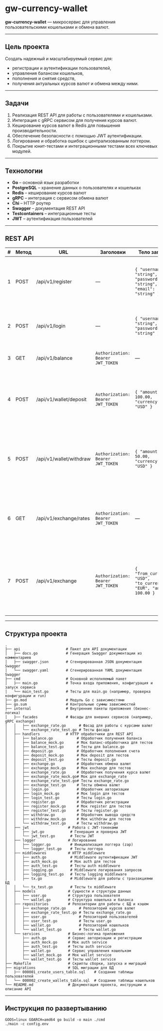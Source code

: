 # gw-currency-wallet

**gw-currency-wallet** — микросервис для управления пользовательскими кошельками и обмена валют.  

---

## Цель проекта

Создать надежный и масштабируемый сервис для:  
- регистрации и аутентификации пользователей,  
- управления балансом кошельков,  
- пополнения и снятия средств,  
- получения актуальных курсов валют и обмена между ними.  

---

## Задачи

1. Реализация REST API для работы с пользователями и кошельками.  
2. Интеграция с gRPC сервисом для получения курсов валют.  
3. Кеширование курсов валют в Redis для повышения производительности.  
4. Обеспечение безопасности с помощью JWT аутентификации.  
5. Логирование и обработка ошибок с централизованным логгером.  
6. Покрытие юнит-тестами и интеграционными тестами всех ключевых модулей.  

---

## Технологии

- **Go** – основной язык разработки  
- **PostgreSQL** – хранение данных о пользователях и кошельках  
- **Redis** – кеширование курсов валют  
- **gRPC** – интеграция с сервисом обмена валют  
- **Chi** – HTTP роутер  
- **Swagger** – документация REST API  
- **Testcontainers** – интеграционные тесты  
- **JWT** – аутентификация пользователей  

---

## REST API

| #  | Метод | URL | Заголовки | Тело запроса | Успех | Ошибка | Описание |
|----|-------|-----|-----------|--------------|-------|--------|----------|
| 1  | POST  | /api/v1/register | — | `{ "username": "string", "password": "string", "email": "string" }` | `201 Created`<br>`{ "message": "User registered successfully" }` | `400 Bad Request`<br>`{ "error": "Username or email already exists" }` | Регистрация нового пользователя. Проверяется уникальность имени и email. Пароль шифруется. |
| 2  | POST  | /api/v1/login | — | `{ "username": "string", "password": "string" }` | `200 OK`<br>`{ "token": "JWT_TOKEN" }` | `401 Unauthorized`<br>`{ "error": "Invalid username or password" }` | Авторизация пользователя. Возвращается JWT для последующих запросов. |
| 3  | GET   | /api/v1/balance | `Authorization: Bearer JWT_TOKEN` | — | `200 OK`<br>`{ "balance": { "USD": "float", "RUB": "float", "EUR": "float" } }` | — | Получение текущего баланса пользователя. |
| 4  | POST  | /api/v1/wallet/deposit | `Authorization: Bearer JWT_TOKEN` | `{ "amount": 100.00, "currency": "USD" }` | `200 OK`<br>`{ "message": "Account topped up successfully", "new_balance": { "USD": "float", "RUB": "float", "EUR": "float" } }` | `400 Bad Request`<br>`{ "error": "Invalid amount or currency" }` | Пополнение счета. Проверяется корректность суммы и валюты. Баланс обновляется в БД. |
| 5  | POST  | /api/v1/wallet/withdraw | `Authorization: Bearer JWT_TOKEN` | `{ "amount": 50.00, "currency": "USD" }` | `200 OK`<br>`{ "message": "Withdrawal successful", "new_balance": { "USD": "float", "RUB": "float", "EUR": "float" } }` | `400 Bad Request`<br>`{ "error": "Insufficient funds or invalid amount" }` | Вывод средств. Проверяется наличие средств и корректность суммы. Баланс обновляется в БД. |
| 6  | GET   | /api/v1/exchange/rates | `Authorization: Bearer JWT_TOKEN` | — | `200 OK`<br>`{ "rates": { "USD": "float", "RUB": "float", "EUR": "float" } }` | `500 Internal Server Error`<br>`{ "error": "Failed to retrieve exchange rates" }` | Получение актуальных курсов валют. Используется кэш Redis и/или gRPC вызов к сервису exchange. |
| 7  | POST  | /api/v1/exchange | `Authorization: Bearer JWT_TOKEN` | `{ "from_currency": "USD", "to_currency": "EUR", "amount": 100.00 }` | `200 OK`<br>`{ "message": "Exchange successful", "exchanged_amount": 85.00, "new_balance": { "USD": 0.00, "EUR": 85.00 } }` | `400 Bad Request`<br>`{ "error": "Insufficient funds or invalid currencies" }` | Обмен валют. Используется кэш курсов или gRPC для актуального курса. Проверяется наличие средств. Баланс обновляется. |

---

## Структура проекта

```
.
├── api                     # Пакет для API документации
│   ├── docs.go             # Генерация Swagger документации из комментариев
│   ├── swagger.json        # Сгенерированная JSON документация Swagger
│   └── swagger.yaml        # Сгенерированная YAML документация Swagger
├── cmd                     # Основной исполняемый пакет
│   ├── main.go             # Точка входа приложения, конфигурация и запуск сервиса
│   └── main_test.go        # Тесты для main.go (например, проверка конфигурации и run)
├── go.mod                  # Модуль Go с зависимостями
├── go.sum                  # Контрольные суммы зависимостей
├── internal                # Внутренние пакеты приложения (бизнес-логика)
│   ├── facades             # Фасады для внешних сервисов (например, gRPC exchange)
│   │   ├── exchange_rate.go      # Фасад для работы с курсами валют
│   │   └── exchange_rate_test.go # Тесты фасада
│   ├── handlers            # HTTP обработчики для REST API
│   │   ├── balance.go           # Обработчик получения баланса
│   │   ├── balance_mock.go      # Мок баланс-обработчика для тестов
│   │   ├── balance_test.go      # Тесты для balance.go
│   │   ├── deposit.go           # Обработчик пополнения счета
│   │   ├── deposit_mock.go      # Мок deposit для тестов
│   │   ├── deposit_test.go      # Тесты deposit.go
│   │   ├── exchange.go          # Обработчик обмена валют
│   │   ├── exchange_mock.go     # Мок exchange для тестов
│   │   ├── exchange_rate.go     # Обработчик получения курса валют
│   │   ├── exchange_rate_mock.go# Мок для exchange_rate
│   │   ├── exchange_rate_test.go# Тесты exchange_rate.go
│   │   ├── exchange_test.go     # Тесты обмена валют
│   │   ├── login.go             # Обработчик авторизации
│   │   ├── login_mock.go        # Мок login для тестов
│   │   ├── login_test.go        # Тесты login.go
│   │   ├── register.go          # Обработчик регистрации
│   │   ├── register_mock.go     # Мок register для тестов
│   │   ├── register_test.go     # Тесты register.go
│   │   ├── withdraw.go          # Обработчик вывода средств
│   │   ├── withdraw_mock.go     # Мок withdraw для тестов
│   │   └── withdraw_test.go     # Тесты withdraw.go
│   ├── jwt                  # Работа с JWT-токенами
│   │   ├── jwt.go            # Генерация и проверка JWT
│   │   └── jwt_test.go       # Тесты JWT
│   ├── logger               # Логирование
│   │   ├── logger.go         # Инициализация логгера (zap)
│   │   └── logger_test.go    # Тесты логгера
│   ├── middlewares          # HTTP middleware
│   │   ├── auth.go           # Middleware аутентификации JWT
│   │   ├── auth_mock.go      # Мок auth для тестов
│   │   ├── auth_test.go      # Тесты auth middleware
│   │   ├── logging.go        # Middleware логирования запросов
│   │   ├── logging_test.go   # Тесты logging middleware
│   │   ├── tx.go             # Middleware для работы с транзакциями БД
│   │   └── tx_test.go        # Тесты tx middleware
│   ├── models               # Сущности и структуры данных
│   │   ├── user.go          # Структура пользователя
│   │   └── wallet.go        # Структура кошелька и баланса
│   ├── repositories         # Репозитории для работы с БД и кэшем
│   │   ├── exchange_rate.go      # Репозиторий курсов валют
│   │   ├── exchange_rate_test.go # Тесты exchange_rate.go
│   │   ├── user.go               # Репозиторий пользователей
│   │   ├── user_test.go          # Тесты user.go
│   │   ├── wallet.go             # Репозиторий кошельков
│   │   └── wallet_test.go        # Тесты wallet.go
│   └── services             # Бизнес-логика приложения
│       ├── auth.go          # Сервис авторизации и регистрации
│       ├── auth_mock.go     # Мок auth service
│       ├── auth_test.go     # Тесты auth service
│       ├── wallet.go        # Сервис управления кошельком
│       ├── wallet_mock.go   # Мок wallet service
│       └── wallet_test.go   # Тесты wallet service
├── Makefile                 # Скрипты сборки, запуска и миграций
├── migrations               # SQL миграции для БД
│   ├── 000001_create_users_table.sql    # Создание таблицы пользователей
│   └── 000002_create_wallets_table.sql  # Создание таблицы кошельков
└── README.md                # Документация проекта, инструкции и описание API
```

---


## Инструкция по развертыванию

```shell
GOOS=linux GOARCH=amd64 go build -o main ./cmd
./main -c config.env
```